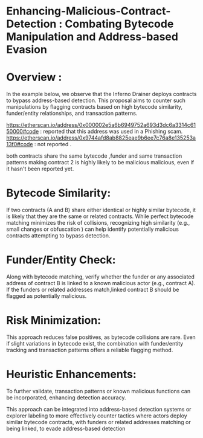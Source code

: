
# Enhancing-Malicious-Contract-Detection : Combating Bytecode Manipulation and Address-based Evasion


# Overview : 

In the example below, we observe that the Inferno Drainer deploys contracts to bypass address-based detection. This proposal aims to counter such manipulations by flagging contracts based on high bytecode similarity, funder/entity relationships, and transaction patterns.

https://etherscan.io/address/0x000002e5a6b6949752a693d3dc6a3314c6150000#code : reported that this address was used in a Phishing scam.
https://etherscan.io/address/0x9744afd8ab8825eae9b6ee7c76a8e135253a13f0#code  :  not reported .

both contracts share the same bytecode ,funder and same transaction patterns making contract 2 is highly likely to be malicious  malicious, even if it hasn't been reported yet.

# Bytecode Similarity:
If two contracts (A and B) share either identical or highly similar bytecode, it is likely that they are the same or related contracts. While perfect bytecode matching minimizes the risk of collisions, recognizing high similarity (e.g., small changes or obfuscation ) can help identify potentially malicious contracts attempting to bypass detection.

# Funder/Entity Check: 
Along with bytecode matching, verify whether the funder or any associated address of contract B is linked to a known malicious actor (e.g., contract A). If the funders or related addresses match,linked contract B should be flagged as potentially malicious.

# Risk Minimization:  
This approach reduces false positives, as bytecode collisions are rare. Even if slight variations in bytecode exist, the combination with funder/entity tracking and transaction patterns offers a reliable flagging method.

# Heuristic Enhancements:  
To further validate, transaction patterns or known malicious functions can be incorporated, enhancing detection accuracy.



This approach can be integrated into address-based detection systems or explorer labeling to more effectively counter tactics where actors deploy similar bytecode contracts, with funders or related addresses matching or being linked, to evade address-based detection


